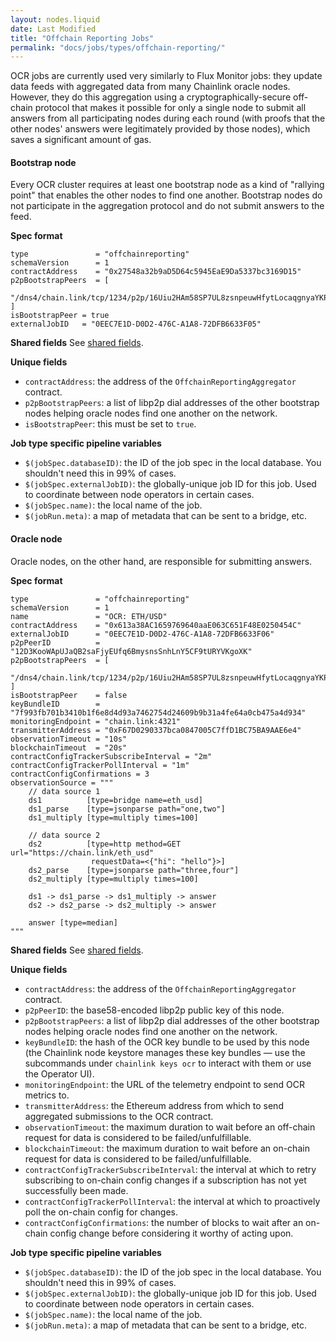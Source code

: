 ```yaml
---
layout: nodes.liquid
date: Last Modified
title: "Offchain Reporting Jobs"
permalink: "docs/jobs/types/offchain-reporting/"
---
```


OCR jobs are currently used very similarly to Flux Monitor jobs: they update data feeds with aggregated data from many Chainlink oracle nodes. However, they do this aggregation using a cryptographically-secure off-chain protocol that makes it possible for only a single node to submit all answers from all participating nodes during each round (with proofs that the other nodes' answers were legitimately provided by those nodes), which saves a significant amount of gas.

#### Bootstrap node

Every OCR cluster requires at least one bootstrap node as a kind of "rallying point" that enables the other nodes to find one another. Bootstrap nodes do not participate in the aggregation protocol and do not submit answers to the feed.

**Spec format**

```jpv2
type               = "offchainreporting"
schemaVersion      = 1
contractAddress    = "0x27548a32b9aD5D64c5945EaE9Da5337bc3169D15"
p2pBootstrapPeers  = [
    "/dns4/chain.link/tcp/1234/p2p/16Uiu2HAm58SP7UL8zsnpeuwHfytLocaqgnyaYKP8wu7qRdrixLju",
]
isBootstrapPeer = true
externalJobID   = "0EEC7E1D-D0D2-476C-A1A8-72DFB6633F05"
```

**Shared fields**
See [shared fields](/docs/jobs/#shared-fields).

**Unique fields**

- `contractAddress`: the address of the `OffchainReportingAggregator` contract.
- `p2pBootstrapPeers`: a list of libp2p dial addresses of the other bootstrap nodes helping oracle nodes find one another on the network.
- `isBootstrapPeer`: this must be set to `true`.

**Job type specific pipeline variables**

- `$(jobSpec.databaseID)`: the ID of the job spec in the local database. You shouldn't need this in 99% of cases.
- `$(jobSpec.externalJobID)`: the globally-unique job ID for this job. Used to coordinate between node operators in certain cases.
- `$(jobSpec.name)`: the local name of the job.
- `$(jobRun.meta)`: a map of metadata that can be sent to a bridge, etc.

#### Oracle node

Oracle nodes, on the other hand, are responsible for submitting answers. 

**Spec format**

```jpv2
type               = "offchainreporting"
schemaVersion      = 1
name               = "OCR: ETH/USD"
contractAddress    = "0x613a38AC1659769640aaE063C651F48E0250454C"
externalJobID      = "0EEC7E1D-D0D2-476C-A1A8-72DFB6633F06"
p2pPeerID          = "12D3KooWApUJaQB2saFjyEUfq6BmysnsSnhLnY5CF9tURYVKgoXK"
p2pBootstrapPeers  = [
    "/dns4/chain.link/tcp/1234/p2p/16Uiu2HAm58SP7UL8zsnpeuwHfytLocaqgnyaYKP8wu7qRdrixLju",
]
isBootstrapPeer    = false
keyBundleID        = "7f993fb701b3410b1f6e8d4d93a7462754d24609b9b31a4fe64a0cb475a4d934"
monitoringEndpoint = "chain.link:4321"
transmitterAddress = "0xF67D0290337bca0847005C7ffD1BC75BA9AAE6e4"
observationTimeout = "10s"
blockchainTimeout  = "20s"
contractConfigTrackerSubscribeInterval = "2m"
contractConfigTrackerPollInterval = "1m"
contractConfigConfirmations = 3
observationSource = """
    // data source 1
    ds1          [type=bridge name=eth_usd]
    ds1_parse    [type=jsonparse path="one,two"]
    ds1_multiply [type=multiply times=100]

    // data source 2
    ds2          [type=http method=GET url="https://chain.link/eth_usd"
                  requestData=<{"hi": "hello"}>]
    ds2_parse    [type=jsonparse path="three,four"]
    ds2_multiply [type=multiply times=100]

    ds1 -> ds1_parse -> ds1_multiply -> answer
    ds2 -> ds2_parse -> ds2_multiply -> answer

    answer [type=median]
"""
```

**Shared fields**
See [shared fields](/docs/jobs/#shared-fields).

**Unique fields**

- `contractAddress`: the address of the `OffchainReportingAggregator` contract.
- `p2pPeerID`: the base58-encoded libp2p public key of this node.
- `p2pBootstrapPeers`: a list of libp2p dial addresses of the other bootstrap nodes helping oracle nodes find one another on the network.
- `keyBundleID`: the hash of the OCR key bundle to be used by this node (the Chainlink node keystore manages these key bundles — use the subcommands under `chainlink keys ocr` to interact with them or use the Operator UI).
- `monitoringEndpoint`: the URL of the telemetry endpoint to send OCR metrics to.
- `transmitterAddress`: the Ethereum address from which to send aggregated submissions to the OCR contract.
- `observationTimeout`: the maximum duration to wait before an off-chain request for data is considered to be failed/unfulfillable.
- `blockchainTimeout`: the maximum duration to wait before an on-chain request for data is considered to be failed/unfulfillable.
- `contractConfigTrackerSubscribeInterval`: the interval at which to retry subscribing to on-chain config changes if a subscription has not yet successfully been made.
- `contractConfigTrackerPollInterval`: the interval at which to proactively poll the on-chain config for changes.
- `contractConfigConfirmations`: the number of blocks to wait after an on-chain config change before considering it worthy of acting upon.

**Job type specific pipeline variables**

- `$(jobSpec.databaseID)`: the ID of the job spec in the local database. You shouldn't need this in 99% of cases.
- `$(jobSpec.externalJobID)`: the globally-unique job ID for this job. Used to coordinate between node operators in certain cases.
- `$(jobSpec.name)`: the local name of the job.
- `$(jobRun.meta)`: a map of metadata that can be sent to a bridge, etc.

